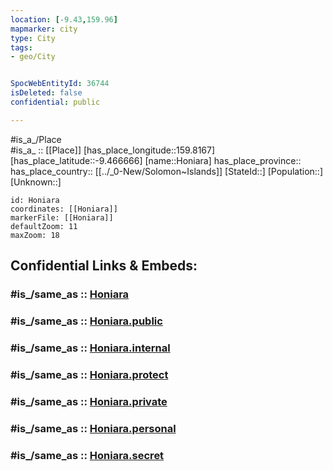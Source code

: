 ```yaml
---
location: [-9.43,159.96] 
mapmarker: city 
type: City
tags:
- geo/City


SpocWebEntityId: 36744
isDeleted: false
confidential: public

---
```

#is_a_/Place  
#is_a_ :: [[Place]] 
[has_place_longitude::159.8167] 
[has_place_latitude::-9.466666] 
[name::Honiara] 
has_place_province::  
has_place_country:: [[../_0-New/Solomon~Islands]] 
[StateId::] 
[Population::] 
[Unknown::] 


```leaflet
id: Honiara
coordinates: [[Honiara]] 
markerFile: [[Honiara]] 
defaultZoom: 11 
maxZoom: 18
```


## Confidential Links & Embeds: 

### #is_/same_as :: [Honiara](/_Standards/Earth/Continent/Australasia/Melanesia/Solomon~Islands/Provinces~Solomon~Islands/Guadalcanal/counties~Guadalcanal/Honiara.md) 

### #is_/same_as :: [Honiara.public](/_public/Earth/Continent/Australasia/Melanesia/Solomon~Islands/Provinces~Solomon~Islands/Guadalcanal/counties~Guadalcanal/Honiara.public.md) 

### #is_/same_as :: [Honiara.internal](/_internal/Earth/Continent/Australasia/Melanesia/Solomon~Islands/Provinces~Solomon~Islands/Guadalcanal/counties~Guadalcanal/Honiara.internal.md) 

### #is_/same_as :: [Honiara.protect](/_protect/Earth/Continent/Australasia/Melanesia/Solomon~Islands/Provinces~Solomon~Islands/Guadalcanal/counties~Guadalcanal/Honiara.protect.md) 

### #is_/same_as :: [Honiara.private](/_private/Earth/Continent/Australasia/Melanesia/Solomon~Islands/Provinces~Solomon~Islands/Guadalcanal/counties~Guadalcanal/Honiara.private.md) 

### #is_/same_as :: [Honiara.personal](/_personal/Earth/Continent/Australasia/Melanesia/Solomon~Islands/Provinces~Solomon~Islands/Guadalcanal/counties~Guadalcanal/Honiara.personal.md) 

### #is_/same_as :: [Honiara.secret](/_secret/Earth/Continent/Australasia/Melanesia/Solomon~Islands/Provinces~Solomon~Islands/Guadalcanal/counties~Guadalcanal/Honiara.secret.md)


